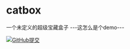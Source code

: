 # catbox
一个未定义的超级宝藏盒子 ---这怎么是个demo---

[![GitHub提交](https://img.shields.io/github/commit-activity/t/xiaomao-organization/catbox/main?style=for-the-badge&logo=GitHub&color=%2361ac85)](https://github.com/xiaomao-organization/catbox/commits/main/)
